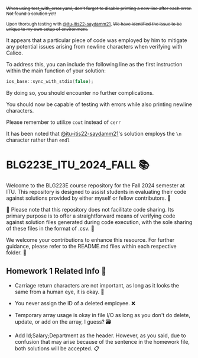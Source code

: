<sub>~~When using test_with_error.yaml, don't forget to disable printing a new line after each error. Not found a solution yet!~~</sub>

<sub>Upon thorough testing with [@itu-itis22-saydamm21](https://github.com/itu-itis22-saydamm21), ~~We have identified the issue to be unique to my own setup of environment.~~</sub>

It appears that a particular piece of code was employed by him to mitigate any potential issues arising from newline characters when verifying with Calico. 

To address this, you can include the following line as the first instruction within the main function of your solution:

```cpp
ios_base::sync_with_stdio(false);
```

By doing so, you should encounter no further complications.

You should now be capable of testing with errors while also printing newline characters.

Please remember to utilize `cout` instead of `cerr`

It has been noted that [@itu-itis22-saydamm21](https://github.com/itu-itis22-saydamm21)'s solution employs the `\n` character rather than `endl`

# BLG223E_ITU_2024_FALL 📚

Welcome to the BLG223E course repository for the Fall 2024 semester at ITU. This repository is designed to assist students in evaluating their code against solutions provided by either myself or fellow contributors. 📝

🚫 Please note that this repository does not facilitate code sharing. Its primary purpose is to offer a straightforward means of verifying code against solution files generated during code execution, with the sole sharing of these files in the format of .csv. 📃

We welcome your contributions to enhance this resource. For further guidance, please refer to the README.md files within each respective folder. 🤝

## Homework 1 Related Info 📝
- Carriage return characters are not important, as long as it looks the same from a human eye, it is okay. 🔄

- You never assign the ID of a deleted employee. ❌

- Temporary array usage is okay in file I/O as long as you don't do delete, update, or add on the array, I guess? 🗃️

- Add Id;Salary;Department as the header. However, as you said, due to confusion that may arise because of the sentence in the homework file, both solutions will be accepted. 📋
